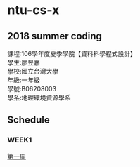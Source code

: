 ﻿# ntu-cs-x
## 2018 summer coding<br />
課程:106學年度夏季學院【資料科學程式設計】<br />
學生:廖昱嘉 <br />
學校:國立台灣大學<br />
年級:一年級<br />
學號:B06208003<br />
學系:地理環境資源學系<br />
## Schedule
### WEEK1
[第一周](https://github.com/icedragon5235/ntu-cs-x/blob/master/week1/README.md)
